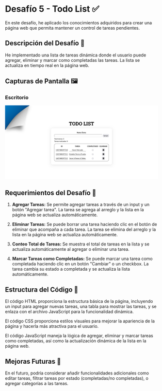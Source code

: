 # Desafío 5 - Todo List ✅

En este desafío, he aplicado los conocimientos adquiridos para crear una página web que permita mantener un control de tareas pendientes.

## Descripción del Desafío 📝

He implementado una lista de tareas dinámica donde el usuario puede agregar, eliminar y marcar como completadas las tareas. La lista se actualiza en tiempo real en la página web.

## Capturas de Pantalla 🖼️

### Escritorio
![Captura de pantalla](./Screenshot.png)

## Requerimientos del Desafío 🎯

1. **Agregar Tareas:** Se permite agregar tareas a través de un input y un botón "Agregar tarea". La tarea se agrega al arreglo y la lista en la página web se actualiza automáticamente.

2. **Eliminar Tareas:** Se puede borrar una tarea haciendo clic en el botón de eliminar que acompaña a cada tarea. La tarea se elimina del arreglo y la lista en la página web se actualiza automáticamente.

3. **Conteo Total de Tareas:** Se muestra el total de tareas en la lista y se actualiza automáticamente al agregar o eliminar una tarea.

4. **Marcar Tareas como Completadas:** Se puede marcar una tarea como completada haciendo clic en un botón "Cambiar" o un checkbox. La tarea cambia su estado a completada y se actualiza la lista automáticamente.

## Estructura del Código 🧱

El código HTML proporciona la estructura básica de la página, incluyendo un input para agregar nuevas tareas, una tabla para mostrar las tareas, y se enlaza con el archivo JavaScript para la funcionalidad dinámica.

El código CSS proporciona estilos visuales para mejorar la apariencia de la página y hacerla más atractiva para el usuario.

El código JavaScript maneja la lógica de agregar, eliminar y marcar tareas como completadas, así como la actualización dinámica de la lista en la página web.

## Mejoras Futuras 🚀

En el futuro, podría considerar añadir funcionalidades adicionales como editar tareas, filtrar tareas por estado (completadas/no completadas), o agregar categorías a las tareas.

